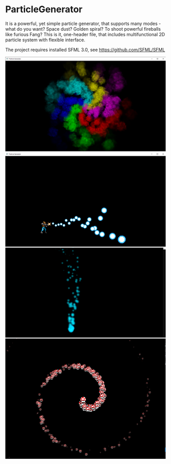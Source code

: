 # ParticleGenerator

It is a powerful, yet simple particle generator, that supports many modes - what do you want?
Space dust? Golden spiral? To shoot powerful fireballs like furious Fang? This is it, one-header file, 
that includes multifunctional 2D particle system with flexible interface.

The project requires installed SFML 3.0, see https://github.com/SFML/SFML



![alt text](screenshots/Screenshot_1.png)
![alt text](screenshots/Screenshot_2.png)
![alt text](screenshots/Screenshot_3.png)
![alt text](screenshots/Screenshot_4.png)
